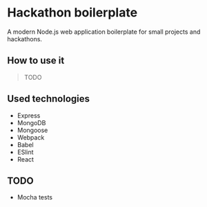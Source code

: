 # Hackathon boilerplate
A modern Node.js web application boilerplate for small projects and hackathons.

## How to use it
> TODO

## Used technologies
* Express
* MongoDB
* Mongoose
* Webpack
* Babel
* ESlint
* React

## TODO
* Mocha tests
